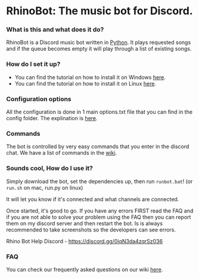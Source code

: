 # RhinoBot: The music bot for Discord.

### What is this and what does it do?

RhinoBot is a Discord music bot written in [Python](https://www.python.org "Python homepage"). It plays requested songs and if the queue becomes empty it will play through a list of existing songs.

### How do I set it up?

- You can find the tutorial on how to install it on Windows [here](https://github.com/SexualRhinoceros/MusicBot/wiki/Installation-guide-for-Windows-7-and-up "Windows instructions").
- You can find the tutorial on how to install it on Linux [here](https://github.com/SexualRhinoceros/MusicBot/wiki/Installation-guide-for-Ubuntu-14.04-and-other-versions "Linux instructions").

### Configuration options

All the configuration is done in 1 main options.txt file that you can find in the config folder. The explination is [here](https://github.com/SexualRhinoceros/MusicBot/wiki/Configuration-file "Configuration").

### Commands

The bot is controlled by very easy commands that you enter in the discord chat. We have a list of commands in the [wiki](https://github.com/SexualRhinoceros/MusicBot/wiki/Configuration-file "Commands list").

### Sounds cool, How do I use it?
Simply download the bot, set the dependencies up, then run `runbot.bat`! (or `run.sh` on mac, run.py on linux)

It will let you know if it's connected and what channels are connected.

Once started, it's good to go. If you have any errors FIRST read the FAQ and if you are not able to solve your problem using the FAQ then you can report them on my discord server and then restart the bot. Is is always recommended to take screenshots so the developers can see errors.

Rhino Bot Help Discord - https://discord.gg/0iqN3da4zqrSz036

### FAQ

You can check our frequently asked questions on our wiki [here](https://github.com/SexualRhinoceros/MusicBot/wiki/FAQ "FAQ").
